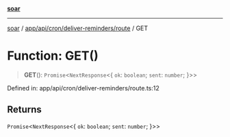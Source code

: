 [**soar**](../../../../../../README.md)

***

[soar](../../../../../../modules.md) / [app/api/cron/deliver-reminders/route](../README.md) / GET

# Function: GET()

> **GET**(): `Promise`\<`NextResponse`\<\{ `ok`: `boolean`; `sent`: `number`; \}\>\>

Defined in: app/api/cron/deliver-reminders/route.ts:12

## Returns

`Promise`\<`NextResponse`\<\{ `ok`: `boolean`; `sent`: `number`; \}\>\>
